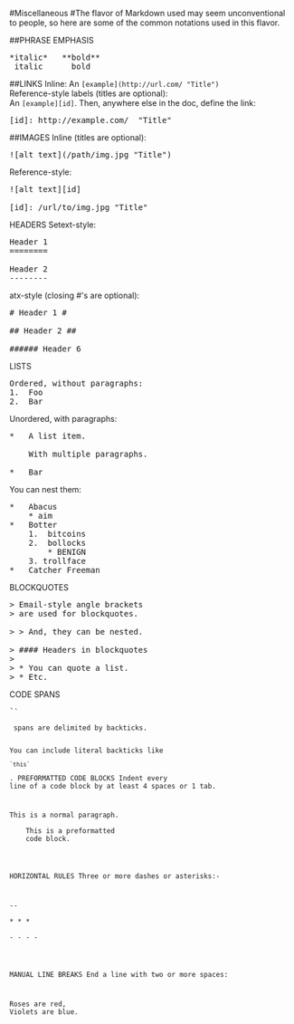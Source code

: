 #Miscellaneous
#The flavor of Markdown used may seem unconventional to people, so here are some of the common notations used in this flavor.

<!--<table>
<thead>
<th>
<tr>
<th>Action</th><th>Notation</th>
</tr>
</th>
</thead>
<tbody>
<tr>
<th>
Link
</th>
<th>
<pre>
click [here][ref]
click [here](<example.html> "mydescription")
[ref]: example.html
</pre>
</tr>
</tbody>
</table>
-->


##PHRASE EMPHASIS
<pre>
*italic*   **bold**
_italic_   __bold__
</pre>
##LINKS
Inline:
An ``[example](http://url.com/ "Title")``  
Reference-style labels (titles are optional):  
An ``[example][id]``. Then, anywhere
else in the doc, define the link:
<pre>
[id]: http://example.com/  "Title"
</pre>

##IMAGES
Inline (titles are optional):
<pre>
![alt text](/path/img.jpg "Title")
</pre>
Reference-style:
<pre>
![alt text][id]

[id]: /url/to/img.jpg "Title"
</pre>
HEADERS
Setext-style:
<pre>
Header 1
========

Header 2
--------
</pre>
atx-style (closing #'s are optional):
<pre>
# Header 1 #

## Header 2 ##

###### Header 6
</pre>
LISTS
<pre>
Ordered, without paragraphs:
1.  Foo
2.  Bar
</pre>
Unordered, with paragraphs:
<pre>
*   A list item.

    With multiple paragraphs.

*   Bar
</pre>
You can nest them:
<pre>
*   Abacus
    * aim
*   Botter
    1.  bitcoins
    2.  bollocks
        * BENIGN
    3. trollface
*   Catcher Freeman
</pre>
BLOCKQUOTES
<pre>
> Email-style angle brackets
> are used for blockquotes.

> > And, they can be nested.

> #### Headers in blockquotes
> 
> * You can quote a list.
> * Etc.
</pre>
CODE SPANS
<pre>`<code>`</pre> spans are delimited by backticks.

You can include literal backticks
like <pre>`` `this` ``</pre>.
PREFORMATTED CODE BLOCKS
Indent every line of a code block by at least 4 spaces or 1 tab.
<pre>
This is a normal paragraph.

    This is a preformatted
    code block.
</pre>
HORIZONTAL RULES
Three or more dashes or asterisks:-
<pre>
--

* * *

- - - -
</pre>
MANUAL LINE BREAKS
End a line with two or more spaces:
<pre>
Roses are red,   
Violets are blue.
</pre>